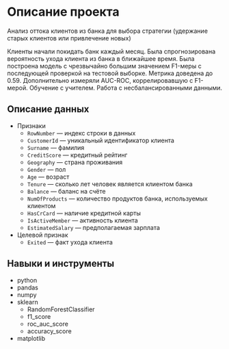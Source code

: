 # Описание проекта
Анализ оттока клиентов из банка для выбора стратегии (удержание старых клиентов или привлечение новых)

Клиенты начали покидать банк каждый месяц. Была спрогнозирована вероятность ухода клиента из банка в ближайшее время. Была построена модель с чрезвычайно большим значением F1-меры с последующей проверкой на тестовой выборке. Метрика доведена до 0.59. Дополнительно измеряли AUC-ROC, коррелировавшую с F1-мерой. Обучение с учителем. Работа с несбалансированными данными.

## Описание данных
- Признаки
  - `RowNumber` — индекс строки в данных
  - `CustomerId` — уникальный идентификатор клиента
  - `Surname` — фамилия
  - `CreditScore` — кредитный рейтинг
  - `Geography` — страна проживания
  - `Gender` — пол
  - `Age` — возраст
  - `Tenure` — сколько лет человек является клиентом банка
  - `Balance` — баланс на счёте
  - `NumOfProducts` — количество продуктов банка, используемых клиентом
  - `HasCrCard` — наличие кредитной карты
  - `IsActiveMember` — активность клиента
  - `EstimatedSalary` — предполагаемая зарплата
- Целевой признак
  - `Exited` — факт ухода клиента

## Навыки и инструменты
- python
- pandas
- numpy
- sklearn
  - RandomForestClassifier
  - f1_score
  - roc_auc_score
  - accuracy_score
- matplotlib
